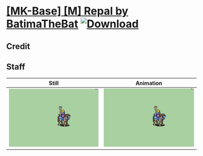 # [\[MK-Base\] \[M\] Repal by BatimaTheBat](./) [![Download](https://img.shields.io/badge/Download--red?style=social&logo=github)](https://minhaskamal.github.io/DownGit/#/home?url=https://github.com/Klokinator/FE-Repo/tree/main/Battle%20Animations%2FMounted%20-%20Valks%2C%20MKs%2C%20Magi%2F%5BMK-Base%5D%20%5BM%5D%20Repal%20by%20BatimaTheBat%2F7.%20Staff)

## Credit



## Staff

| Still | Animation |
| :---: | :-------: |
| ![Staff still](./Staff_000.png) | ![Staff animation](./Staff.gif) |
